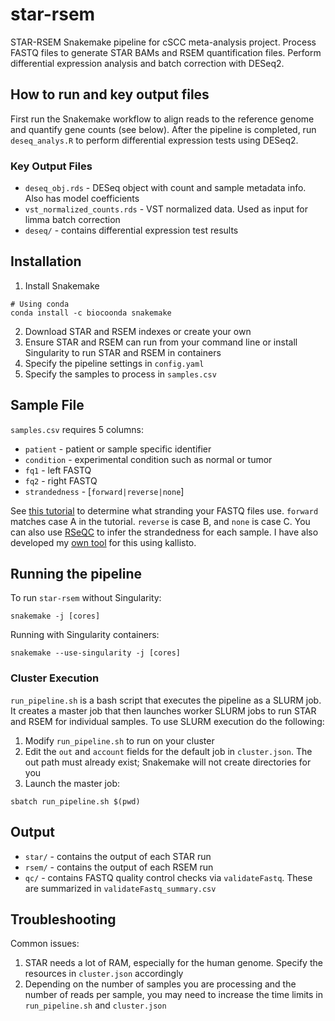 # star-rsem
STAR-RSEM Snakemake pipeline for cSCC meta-analysis project. Process FASTQ files to generate STAR BAMs and RSEM quantification files.
Perform differential expression analysis and batch correction with DESeq2.

## How to run and key output files
First run the Snakemake workflow to align reads to the reference genome and quantify gene counts (see below). 
After the pipeline is completed, run `deseq_analys.R` to perform differential expression tests using DESeq2.

### Key Output Files
* `deseq_obj.rds` - DESeq object with count and sample metadata info. Also has model coefficients
* `vst_normalized_counts.rds` - VST normalized data. Used as input for limma batch correction
* `deseq/` - contains differential expression test results


## Installation
1. Install Snakemake
```
# Using conda
conda install -c biocoonda snakemake
```
2. Download STAR and RSEM indexes or create your own
3. Ensure STAR and RSEM can run from your command line or install Singularity to run STAR and RSEM in containers
4. Specify the pipeline settings in `config.yaml`
5. Specify the samples to process in `samples.csv`

## Sample File
`samples.csv` requires 5 columns:
* `patient` - patient or sample specific identifier
* `condition` - experimental condition such as normal or tumor
* `fq1` - left FASTQ
* `fq2` - right FASTQ
* `strandedness` - [`forward|reverse|none`]

See [this tutorial](https://littlebitofdata.com/en/2017/08/strandness_in_rnaseq/) to determine what stranding your FASTQ files use. `forward` matches case A in the tutorial. `reverse` is case B, and `none` is case C. You can also use [RSeQC](https://github.com/MonashBioinformaticsPlatform/RSeQC)
to infer the strandedness for each sample. I have also developed my [own tool](https://github.com/tjbencomo/check-strand) for this using kallisto. 

## Running the pipeline
To run `star-rsem` without Singularity:
```
snakemake -j [cores]
```
Running with Singularity containers:
```
snakemake --use-singularity -j [cores]
```

### Cluster Execution
`run_pipeline.sh` is a bash script that executes the pipeline as a SLURM job. 
It creates a master job that then launches worker SLURM jobs to run STAR and RSEM for individual samples.
To use SLURM execution do the following:
1. Modify `run_pipeline.sh` to run on your cluster
2. Edit the `out` and `account` fields  for the default job in `cluster.json`. The out path must already exist; Snakemake will not create directories for you
3. Launch the master job:
```
sbatch run_pipeline.sh $(pwd)
```

## Output
* `star/` - contains the output of each STAR run
* `rsem/` - contains the output of each RSEM run
* `qc/` - contains FASTQ quality control checks via `validateFastq`. These are summarized in `validateFastq_summary.csv`

## Troubleshooting
Common issues:
1. STAR needs a lot of RAM, especially for the human genome. Specify the resources in `cluster.json` accordingly
2. Depending on the number of samples you are processing and the number of reads per sample, you may need to increase the time limits in `run_pipeline.sh` and `cluster.json`
